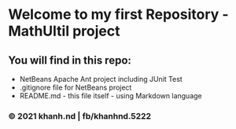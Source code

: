 # Welcome to my first Repository - MathUltil project 


## You will find in this repo:

* NetBeans Apache Ant project including JUnit Test
* .gitignore file for NetBeans project
* README.md - this file itself - using Markdown language


### © 2021 khanh.nd | fb/khanhnd.5222